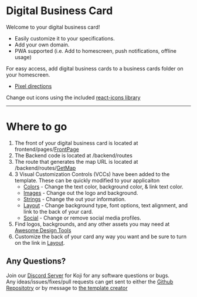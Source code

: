 # Digital Business Card

Welcome to your digital business card!
* Easily customize it to your specifications.
* Add your own domain.
* PWA supported (i.e. Add to homescreen, push notifications, offline usage)

For easy access, add digital business cards to a business cards folder on your homescreen.
* [Pixel directions](https://www.youtube.com/watch?v=LEiGDtbYN9s)

Change out icons using the included [react-icons library](https://react-icons.netlify.com/#/icons/fa)

-------
# Where to go
1. The front of your digital business card is located at frontend/pages/[FrontPage](#~/frontend/pages/FrontPage/index.js)
2. The Backend code is located at /backend/routes
3. The route that generates the map URL is located at /backend/routes/[GetMap](#~/backend/routes/GetMap/index.js)
4. 3 Visual Customization Controls (VCCs) have been added to the template. These can be quickly modified to your applicaiton
    - [Colors](#~/.koji/customization/colors.json!visual) - Change the text color, background color, & link text color.
    - [Images](#~/.koji/customization/images.json!visual) - Change out the logo and background. 
    - [Strings](#~/.koji/customization/strings.json!visual) - Change the out your information.
    - [Layout](#~/.koji/customization/layout.json!visual) - Change background type, font options, text alignment, and link to the back of your card.
    - [Social](#~/.koji/customization/social.json!visual) - Change or remove social media profiles.
5. Find logos, backgrounds, and any other assets you may need at [Awesome Design Tools](https://flawlessapp.io/designtools)
6. Customize the back of your card any way you want and be sure to turn on the link in [Layout](#~/.koji/customization/layout.json!visual).

## Any Questions?

Join our [Discord Server](https://discord.gg/eQuMJF6) for Koji for any software questions or bugs.   
Any ideas/issues/fixes/pull requests can get sent to either the [Github Repositotry](https://github.com/jonesnxt/koji-react-scaffold)
or by message to [the template creator](https://gokoji.com/profile/jones)
